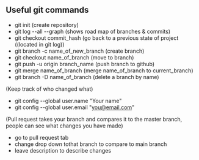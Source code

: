 ## Useful git commands

- git init (create repository)
- git log --all --graph (shows road map of branches & commits)
- git checkout commit_hash (go back to a previous state of project ((located in git log))
- git branch -c name_of_new_branch (create branch)
- git checkout name_of_branch (move to branch)
- git push -u origin branch_name (push branch to github)
- git merge name_of_branch (merge name_of_branch to current_branch)
- git branch -D name_of_branch (delete a branch by name)

(Keep track of who changed what)
- git config --global user.name "Your name"
- git config --global user.email "you@email.com"

(Pull request takes your branch and compares it to the master branch, people can see what changes you have made)
- go to pull request tab
- change drop down tothat branch to compare to main branch
- leave description to describe changes